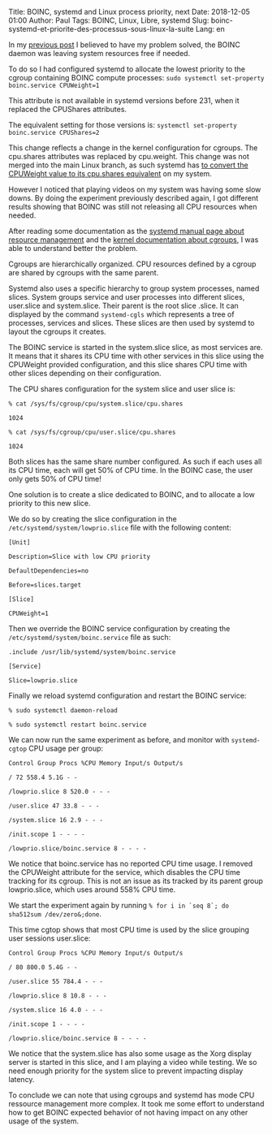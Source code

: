 Title: BOINC, systemd and Linux process priority, next
Date: 2018-12-05 01:00
Author: Paul
Tags: BOINC, Linux, Libre, systemd
Slug: boinc-systemd-et-priorite-des-processus-sous-linux-la-suite
Lang: en

In my [previous post]({filename}boinc-systemd-process-priority.md) I believed to have my problem solved, the BOINC daemon was leaving system resources free if needed.

To do so I had configured systemd to allocate the lowest priority to the cgroup containing BOINC compute processes:
`sudo systemctl set-property boinc.service CPUWeight=1`

This attribute is not available in systemd versions before 231, when it replaced the CPUShares attributes.

The equivalent setting for those versions is:
`systemctl set-property boinc.service CPUShares=2`

This change reflects a change in the kernel configuration for cgroups. The cpu.shares attributes was replaced by cpu.weight. This change was not merged into the main Linux branch, as such systemd has [to convert the CPUWeight value to its cpu.shares equivalent](https://github.com/systemd/systemd/blob/4c701096002fff540d9ddb3b21398c551ac3af78/src/core/cgroup.c#L732) on my system.

However I noticed that playing videos on my system was having some slow downs. By doing the experiment previously described again, I got different results showing that BOINC was still not releasing all CPU resources when needed.

After reading some documentation as the [systemd manual page about resource management](https://www.freedesktop.org/software/systemd/man/systemd.resource-control.html) and the [kernel documentation about cgroups](https://www.kernel.org/doc/Documentation/cgroup-v2.txt), I was able to understand better the problem.

Cgroups are hierarchically organized. CPU resources defined by a cgroup are shared by cgroups with the same parent.

Systemd also uses a specific hierarchy to group system processes, named slices. System groups service and user processes into different slices, user.slice and system.slice. Their parent is the root slice .slice. It can displayed by the command `systemd-cgls` which represents a tree of processes, services and slices. These slices are then used by systemd to layout the cgroups it creates.

The BOINC service is started in the system.slice slice, as most services are. It means that it shares its CPU time with other services in this slice using the CPUWeight provided configuration, and this slice shares CPU time with other slices depending on their configuration.

The CPU shares configuration for the system slice and user slice is:

```
% cat /sys/fs/cgroup/cpu/system.slice/cpu.shares

1024  

% cat /sys/fs/cgroup/cpu/user.slice/cpu.shares

1024 
```

Both slices has the same share number configured. As such if each uses all its CPU time, each will get 50% of CPU time. In the BOINC case, the user only gets 50% of CPU time!

One solution is to create a slice dedicated to BOINC, and to allocate a low priority to this new slice.

We do so by creating the slice configuration in the `/etc/systemd/system/lowprio.slice` file with the following content:

```
[Unit]  

Description=Slice with low CPU priority  

DefaultDependencies=no  

Before=slices.target  

[Slice]  

CPUWeight=1
```

Then we override the BOINC service configuration by creating the `/etc/systemd/system/boinc.service` file as such:

```
.include /usr/lib/systemd/system/boinc.service  

[Service]  

Slice=lowprio.slice  
```

Finally we reload systemd configuration and restart the BOINC service:

```
% sudo systemctl daemon-reload  

% sudo systemctl restart boinc.service  
```

We can now run the same experiment as before, and monitor with `systemd-cgtop` CPU usage per group:

```
Control Group Procs %CPU Memory Input/s Output/s  

/ 72 558.4 5.1G - -  

/lowprio.slice 8 520.0 - - -  

/user.slice 47 33.8 - - -  

/system.slice 16 2.9 - - -  

/init.scope 1 - - - -  

/lowprio.slice/boinc.service 8 - - - -  
```

We notice that boinc.service has no reported CPU time usage. I removed the CPUWeight attribute for the service, which disables the CPU time tracking for its cgroup. This is not an issue as its tracked by its parent group lowprio.slice, which uses around 558% CPU time.

We start the experiment again by running `` % for i in `seq 8`; do sha512sum /dev/zero&;done ``.

This time cgtop shows that most CPU time is used by the slice grouping user sessions user.slice:

```
Control Group Procs %CPU Memory Input/s Output/s  

/ 80 800.0 5.4G - -  

/user.slice 55 784.4 - - -  

/lowprio.slice 8 10.8 - - -  

/system.slice 16 4.0 - - -  

/init.scope 1 - - - -  

/lowprio.slice/boinc.service 8 - - - -  
```  

We notice that the system.slice has also some usage as the Xorg display server is started in this slice, and I am playing a video while testing. We so need enough priority for the system slice to prevent impacting display latency.

To conclude we can note that using cgroups and systemd has mode CPU ressource management more complex. It took me some effort to understand how to get BOINC expected behavior of not having impact on any other usage of the system.